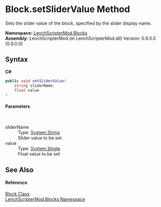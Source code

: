 # Block.setSliderValue Method 
 

Sets the slider value of the block, specified by the slider display name.

**Namespace:**&nbsp;<a href="bfe8ba5f-eaee-19fd-8765-cab2e3e19e25">LenchScripterMod.Blocks</a><br />**Assembly:**&nbsp;LenchScripterMod (in LenchScripterMod.dll) Version: 0.9.0.0 (0.9.0.0)

## Syntax

**C#**<br />
``` C#
public void setSliderValue(
	string sliderName,
	float value
)
```


#### Parameters
&nbsp;<dl><dt>sliderName</dt><dd>Type: <a href="http://msdn2.microsoft.com/en-us/library/s1wwdcbf" target="_blank">System.String</a><br />Slider value to be set.</dd><dt>value</dt><dd>Type: <a href="http://msdn2.microsoft.com/en-us/library/3www918f" target="_blank">System.Single</a><br />Float value to be set.</dd></dl>

## See Also


#### Reference
<a href="aac00e9a-37c0-2757-6409-8a72ddf80aff">Block Class</a><br /><a href="bfe8ba5f-eaee-19fd-8765-cab2e3e19e25">LenchScripterMod.Blocks Namespace</a><br />